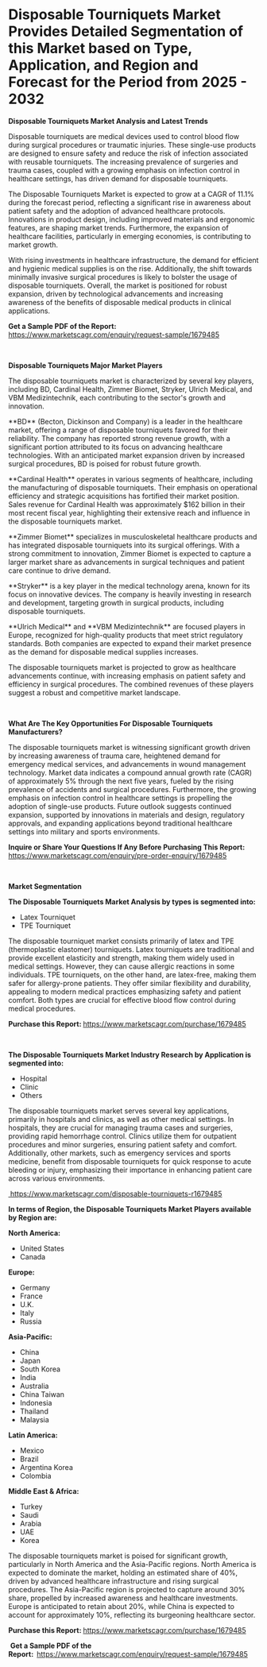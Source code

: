 <p><h1>Disposable Tourniquets Market Provides Detailed Segmentation of this Market based on Type, Application, and Region and Forecast for the Period from 2025 - 2032</h1></p><p><strong>Disposable Tourniquets Market Analysis and Latest Trends</strong></p>
<p><p>Disposable tourniquets are medical devices used to control blood flow during surgical procedures or traumatic injuries. These single-use products are designed to ensure safety and reduce the risk of infection associated with reusable tourniquets. The increasing prevalence of surgeries and trauma cases, coupled with a growing emphasis on infection control in healthcare settings, has driven demand for disposable tourniquets.</p><p>The Disposable Tourniquets Market is expected to grow at a CAGR of 11.1% during the forecast period, reflecting a significant rise in awareness about patient safety and the adoption of advanced healthcare protocols. Innovations in product design, including improved materials and ergonomic features, are shaping market trends. Furthermore, the expansion of healthcare facilities, particularly in emerging economies, is contributing to market growth. </p><p>With rising investments in healthcare infrastructure, the demand for efficient and hygienic medical supplies is on the rise. Additionally, the shift towards minimally invasive surgical procedures is likely to bolster the usage of disposable tourniquets. Overall, the market is positioned for robust expansion, driven by technological advancements and increasing awareness of the benefits of disposable medical products in clinical applications.</p></p>
<p><strong>Get a Sample PDF of the Report:&nbsp;</strong> <a href="https://www.marketscagr.com/enquiry/request-sample/1679485?utm_campaign=1944&utm_medium=2&utm_source=Github&utm_content=ia&utm_term=13042025&utm_id=disposable-tourniquets">https://www.marketscagr.com/enquiry/request-sample/1679485</a></p>
<p>&nbsp;</p>
<p><strong>Disposable Tourniquets Major Market Players</strong></p>
<p><p>The disposable tourniquets market is characterized by several key players, including BD, Cardinal Health, Zimmer Biomet, Stryker, Ulrich Medical, and VBM Medizintechnik, each contributing to the sector's growth and innovation.</p><p>**BD** (Becton, Dickinson and Company) is a leader in the healthcare market, offering a range of disposable tourniquets favored for their reliability. The company has reported strong revenue growth, with a significant portion attributed to its focus on advancing healthcare technologies. With an anticipated market expansion driven by increased surgical procedures, BD is poised for robust future growth.</p><p>**Cardinal Health** operates in various segments of healthcare, including the manufacturing of disposable tourniquets. Their emphasis on operational efficiency and strategic acquisitions has fortified their market position. Sales revenue for Cardinal Health was approximately $162 billion in their most recent fiscal year, highlighting their extensive reach and influence in the disposable tourniquets market.</p><p>**Zimmer Biomet** specializes in musculoskeletal healthcare products and has integrated disposable tourniquets into its surgical offerings. With a strong commitment to innovation, Zimmer Biomet is expected to capture a larger market share as advancements in surgical techniques and patient care continue to drive demand.</p><p>**Stryker** is a key player in the medical technology arena, known for its focus on innovative devices. The company is heavily investing in research and development, targeting growth in surgical products, including disposable tourniquets. </p><p>**Ulrich Medical** and **VBM Medizintechnik** are focused players in Europe, recognized for high-quality products that meet strict regulatory standards. Both companies are expected to expand their market presence as the demand for disposable medical supplies increases.</p><p>The disposable tourniquets market is projected to grow as healthcare advancements continue, with increasing emphasis on patient safety and efficiency in surgical procedures. The combined revenues of these players suggest a robust and competitive market landscape.</p></p>
<p>&nbsp;</p>
<p><strong>What Are The Key Opportunities For Disposable Tourniquets Manufacturers?</strong></p>
<p><p>The disposable tourniquets market is witnessing significant growth driven by increasing awareness of trauma care, heightened demand for emergency medical services, and advancements in wound management technology. Market data indicates a compound annual growth rate (CAGR) of approximately 5% through the next five years, fueled by the rising prevalence of accidents and surgical procedures. Furthermore, the growing emphasis on infection control in healthcare settings is propelling the adoption of single-use products. Future outlook suggests continued expansion, supported by innovations in materials and design, regulatory approvals, and expanding applications beyond traditional healthcare settings into military and sports environments.</p></p>
<p><strong>Inquire or Share Your Questions If Any Before Purchasing This Report:</strong> <a href="https://www.marketscagr.com/enquiry/pre-order-enquiry/1679485?utm_campaign=1944&utm_medium=2&utm_source=Github&utm_content=ia&utm_term=13042025&utm_id=disposable-tourniquets">https://www.marketscagr.com/enquiry/pre-order-enquiry/1679485</a></p>
<p>&nbsp;</p>
<p><strong>Market Segmentation</strong></p>
<p><strong>The Disposable Tourniquets Market Analysis by types is segmented into:</strong></p>
<p><ul><li>Latex Tourniquet</li><li>TPE Tourniquet</li></ul></p>
<p><p>The disposable tourniquet market consists primarily of latex and TPE (thermoplastic elastomer) tourniquets. Latex tourniquets are traditional and provide excellent elasticity and strength, making them widely used in medical settings. However, they can cause allergic reactions in some individuals. TPE tourniquets, on the other hand, are latex-free, making them safer for allergy-prone patients. They offer similar flexibility and durability, appealing to modern medical practices emphasizing safety and patient comfort. Both types are crucial for effective blood flow control during medical procedures.</p></p>
<p><strong>Purchase this Report:&nbsp;</strong><a href="https://www.marketscagr.com/purchase/1679485?utm_campaign=1944&utm_medium=2&utm_source=Github&utm_content=ia&utm_term=13042025&utm_id=disposable-tourniquets">https://www.marketscagr.com/purchase/1679485</a></p>
<p>&nbsp;</p>
<p><strong>The Disposable Tourniquets Market Industry Research by Application is segmented into:</strong></p>
<p><ul><li>Hospital</li><li>Clinic</li><li>Others</li></ul></p>
<p><p>The disposable tourniquets market serves several key applications, primarily in hospitals and clinics, as well as other medical settings. In hospitals, they are crucial for managing trauma cases and surgeries, providing rapid hemorrhage control. Clinics utilize them for outpatient procedures and minor surgeries, ensuring patient safety and comfort. Additionally, other markets, such as emergency services and sports medicine, benefit from disposable tourniquets for quick response to acute bleeding or injury, emphasizing their importance in enhancing patient care across various environments.</p></p>
<p><a href="https://www.marketscagr.com/disposable-tourniquets-r1679485?utm_campaign=1944&utm_medium=2&utm_source=Github&utm_content=ia&utm_term=13042025&utm_id=disposable-tourniquets">&nbsp;https://www.marketscagr.com/disposable-tourniquets-r1679485</a></p>
<p><strong>In terms of Region, the Disposable Tourniquets Market Players available by Region are:</strong></p>
<p>
    <p> <strong> North America: </strong>
        <ul>
            <li>United States</li>
            <li>Canada</li>
        </ul>
        </p> 
    <p> <strong> Europe: </strong>
        <ul>
            <li>Germany</li>
            <li>France</li>
            <li>U.K.</li>
            <li>Italy</li>
            <li>Russia</li>
        </ul>
        </p> 
    <p> <strong> Asia-Pacific: </strong>
        <ul>
            <li>China</li>
            <li>Japan</li>
            <li>South Korea</li>
            <li>India</li>
            <li>Australia</li>
            <li>China Taiwan</li>
            <li>Indonesia</li>
            <li>Thailand</li>
            <li>Malaysia</li>
        </ul>
        </p> 
    <p> <strong> Latin America: </strong>
        <ul>
            <li>Mexico</li>
            <li>Brazil</li>
            <li>Argentina Korea</li>
            <li>Colombia</li>
        </ul>
        </p> 
    <p> <strong> Middle East & Africa: </strong>
        <ul>
            <li>Turkey</li>
            <li>Saudi</li>
            <li>Arabia</li>
            <li>UAE</li>
            <li>Korea</li>
        </ul>
    </p>
    </p>
<p><p>The disposable tourniquets market is poised for significant growth, particularly in North America and the Asia-Pacific regions. North America is expected to dominate the market, holding an estimated share of 40%, driven by advanced healthcare infrastructure and rising surgical procedures. The Asia-Pacific region is projected to capture around 30% share, propelled by increased awareness and healthcare investments. Europe is anticipated to retain about 20%, while China is expected to account for approximately 10%, reflecting its burgeoning healthcare sector.</p></p>
<p><strong>Purchase this Report: </strong><a href="https://www.marketscagr.com/purchase/1679485?utm_campaign=1944&utm_medium=2&utm_source=Github&utm_content=ia&utm_term=13042025&utm_id=disposable-tourniquets">https://www.marketscagr.com/purchase/1679485</a></p>
<p>&nbsp;<strong>Get a Sample PDF of the Report:&nbsp;&nbsp;</strong><a href="https://www.marketscagr.com/enquiry/request-sample/1679485?utm_campaign=1944&utm_medium=2&utm_source=Github&utm_content=ia&utm_term=13042025&utm_id=disposable-tourniquets">https://www.marketscagr.com/enquiry/request-sample/1679485</a></p>
<p><strong></strong></p>
<p><p></p><p></p><p></p></p>